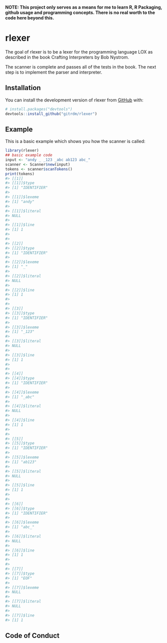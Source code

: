 
<!-- README.md is generated from README.Rmd. Please edit that file -->

**NOTE: This project only serves as a means for me to learn R, R
Packaging, github usage and programming concepts. There is no real worth
to the code here beyond this.**

# rlexer

<!-- badges: start -->
<!-- badges: end -->

The goal of rlexer is to be a lexer for the programming language LOX as
described in the book Crafting Interpreters by Bob Nystrom.

The scanner is complete and passes all of the tests in the book. The
next step is to implement the parser and interpreter.

## Installation

You can install the development version of rlexer from
[GitHub](https://github.com/) with:

``` r
# install.packages("devtools")
devtools::install_github("gitrdm/rlexer")
```

## Example

This is a basic example which shows you how the scanner is called:

``` r
library(rlexer)
## basic example code
input <- "andy _ _123 _abc ab123 abc_"
scanner <- Scanner$new(input)
tokens <- scanner$scanTokens() 
print(tokens)
#> [[1]]
#> [[1]]$type
#> [1] "IDENTIFIER"
#> 
#> [[1]]$lexeme
#> [1] "andy"
#> 
#> [[1]]$literal
#> NULL
#> 
#> [[1]]$line
#> [1] 1
#> 
#> 
#> [[2]]
#> [[2]]$type
#> [1] "IDENTIFIER"
#> 
#> [[2]]$lexeme
#> [1] "_"
#> 
#> [[2]]$literal
#> NULL
#> 
#> [[2]]$line
#> [1] 1
#> 
#> 
#> [[3]]
#> [[3]]$type
#> [1] "IDENTIFIER"
#> 
#> [[3]]$lexeme
#> [1] "_123"
#> 
#> [[3]]$literal
#> NULL
#> 
#> [[3]]$line
#> [1] 1
#> 
#> 
#> [[4]]
#> [[4]]$type
#> [1] "IDENTIFIER"
#> 
#> [[4]]$lexeme
#> [1] "_abc"
#> 
#> [[4]]$literal
#> NULL
#> 
#> [[4]]$line
#> [1] 1
#> 
#> 
#> [[5]]
#> [[5]]$type
#> [1] "IDENTIFIER"
#> 
#> [[5]]$lexeme
#> [1] "ab123"
#> 
#> [[5]]$literal
#> NULL
#> 
#> [[5]]$line
#> [1] 1
#> 
#> 
#> [[6]]
#> [[6]]$type
#> [1] "IDENTIFIER"
#> 
#> [[6]]$lexeme
#> [1] "abc_"
#> 
#> [[6]]$literal
#> NULL
#> 
#> [[6]]$line
#> [1] 1
#> 
#> 
#> [[7]]
#> [[7]]$type
#> [1] "EOF"
#> 
#> [[7]]$lexeme
#> NULL
#> 
#> [[7]]$literal
#> NULL
#> 
#> [[7]]$line
#> [1] 1
```

## Code of Conduct

